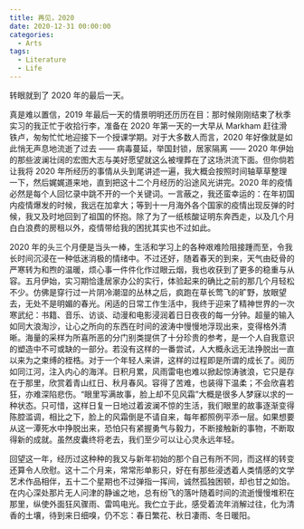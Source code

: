 ```yaml
---
title: 再见，2020
date: 2020-12-31 00:00:00
categories:
  - Arts
tags:
  - Literature
  - Life
---
```


转眼就到了 2020 年的最后一天。

真是难以置信，2019 年最后一天的情景明明还历历在目：那时候刚刚结束了秋季实习的我正忙于收拾行李，准备在 2020 年第一天的一大早从 Markham 赶往滑铁卢，匆匆忙忙地迎接下一个授课学期。对于大多数人而言，2020 年好像就是如此悄无声息地流逝了过去 —— 病毒蔓延，举国封锁，居家隔离 —— 2020 年伊始的那些波澜壮阔的宏图大志与美好愿望就这么被埋葬在了这场洪流下面。但你倘若让我将 2020 年所经历的事情从头到尾讲述一遍，我大概会按照时间轴草草整理一下，然后娓娓道来地，直到把这十二个月经历的沿途风光讲完。2020 年的疫情必然是每个人回忆录中跳不开的一个关键词。一言蔽之，我还蛮幸运的：在年初国内疫情爆发的时候，我远在加拿大；等到十一月海外各个国家的疫情出现反弹的时候，我又及时地回到了祖国的怀抱。除了为了一纸核酸证明东奔西走，以及几个月白白浪费的房租以外，疫情带给我的困扰其实也不过如此。

2020 年的头三个月便是当头一棒，生活和学习上的各种艰难险阻接踵而至，令我长时间沉浸在一种低迷消极的情绪中。不过还好，随着春天的到来，天气由砭骨的严寒转为和煦的温暖，烦心事一件件化作过眼云烟，我也收获到了更多的稳重与从容。五月伊始，实习期恰逢居家办公的实行，体验起来的确比之前的那几个月轻松不少。仿佛是穿行过一片阴冷潮湿的丛林之后，疯跑在草长莺飞的旷野，放眼望去，无处不是明媚的春光。闲适的日常工作生活中，我终于迎来了精神世界的一次寒武纪：书籍、音乐、访谈、动漫和电影浸润着日日夜夜的每一分钟。超量的输入如同大浪淘沙，让心之所向的东西在时间的波涛中慢慢地浮现出来，变得格外清晰。海量的采样为所喜所恶的分门别类提供了十分珍贵的参考，是一个人自我意识的塑造中不可或缺的一部分。若没有这样的一番尝试，人大概永远无法挣脱出一直以来为之束缚的桎梏。对于一个年轻人来讲，这样的过程即是所谓的成长了。阅历如同江河，注入内心的海洋。日积月累，风雨雷电也难以掀起惊涛骇浪，它只是存在于那里，欣赏着青山红日、秋月春风。容得了苦难，也装得下温柔；不会欣喜若狂，亦难深陷悲伤。“眼里写满故事，脸上却不见风霜”大概是很多人梦寐以求的一种状态。只可惜，这样日复一日地过着波澜不惊的生活，我们眼里的故事逐渐变得陈腔滥调，相比之下，脸上的风霜倒是不请自来，每年都照例平添一层。如果想要从这一潭死水中挣脱出来，恐怕只有紧握勇气与毅力，不断接触新的事物，不断取得新的成就。虽然皮囊终将老去，我们至少可以让心灵永远年轻。

回望这一年，经历过这种种的我又与新年初始的那个自己有所不同，而这样的转变还算令人欣慰。这十二个月来，常常形单影只，好在有那些浸透着人类情感的文学艺术作品相伴，五十二个星期也不过弹指一挥间，诚然孤独困顿，却也甘之如饴。在内心深处那片无人问津的静谧之地，总有纷飞的落叶随着时间的流逝慢慢堆积在那里，纵使外面狂风骤雨、雷鸣电光。我伫立于此，感受着流年消解过往，化为清香的土壤，待到来日细嗅，仍不忘：春日繁花、秋日凄雨、冬日暖阳。
